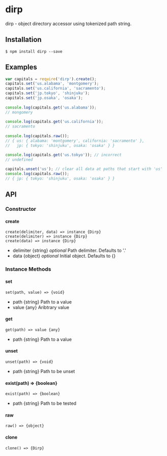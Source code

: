 # dirp
dirp - object directory accessor using tokenized path string.

## Installation
```
$ npm install dirp --save
```

## Examples

```javascript
var capitals = require('dirp').create();
capitals.set('us.alabama', 'montgomery');
capitals.set('us.california', 'sacramento');
capitals.set('jp.tokyo', 'shinjuku');
capitals.set('jp.osaka', 'osaka');
 
console.log(capitals.get('us.alabama'));
// mongomery
 
console.log(capitals.get('us.california'));
// sacramento
 
console.log(capitals.raw());
// { us: { alabama: 'montgomery', california: 'sacramento' },
//   jp: { tokyo: 'shinjuku', osaka: 'osaka' } }

console.log(capitals.get('us.tokyo')); // incorrect
// undefined
 
capitals.unset('us'); // clear all data at paths that start with 'us' 
console.log(capitals.raw());
// { jp: { tokyo: 'shinjuku', osaka: 'osaka' } }
```

## API

### Constructor
#### create
```
create(delimiter, data) => instance {Dirp}
create(delimiter) => instance {Dirp}
create(data) => instance {Dirp}
```
* delimiter {string} *optional* Path delimiter. Defaults to '.'
* data {object} *optional* Initial object. Defaults to {}

### Instance Methods
#### set
```
set(path, value) => {void}
```
* path {string} Path to a value
* value {any} Aribtrary value

#### get
```
get(path) => value {any}
```
* path {string} Path to a value

#### unset
```
unset(path) => {void}
```
* path {string} Path to be unset

#### exist(path) => {boolean}
```
exist(path) => {boolean}
```
* path {string} Path to be tested
#### raw
```
raw() => {object}
```
#### clone
```
clone() => {Dirp}
```
